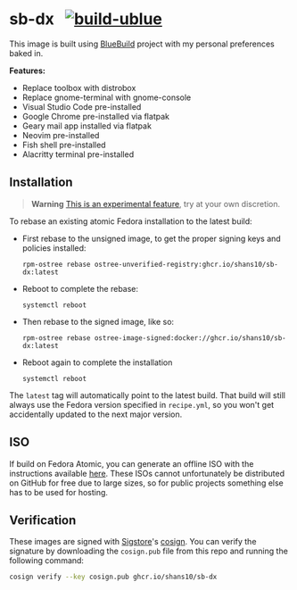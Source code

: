 # sb-dx &nbsp; [![build-ublue](https://github.com/shans10/sb-dx/actions/workflows/build.yml/badge.svg)](https://github.com/shans10/sb-dx/actions/workflows/build.yml)

This image is built using [BlueBuild](https://blue-build.org) project with my personal preferences baked in.

**Features:**

- Replace toolbox with distrobox
- Replace gnome-terminal with gnome-console
- Visual Studio Code pre-installed
- Google Chrome pre-installed via flatpak
- Geary mail app installed via flatpak
- Neovim pre-installed
- Fish shell pre-installed
- Alacritty terminal pre-installed

## Installation

> **Warning**
> [This is an experimental feature](https://www.fedoraproject.org/wiki/Changes/OstreeNativeContainerStable), try at your own discretion.

To rebase an existing atomic Fedora installation to the latest build:

- First rebase to the unsigned image, to get the proper signing keys and policies installed:
  ```
  rpm-ostree rebase ostree-unverified-registry:ghcr.io/shans10/sb-dx:latest
  ```
- Reboot to complete the rebase:
  ```
  systemctl reboot
  ```
- Then rebase to the signed image, like so:
  ```
  rpm-ostree rebase ostree-image-signed:docker://ghcr.io/shans10/sb-dx:latest
  ```
- Reboot again to complete the installation
  ```
  systemctl reboot
  ```

The `latest` tag will automatically point to the latest build. That build will still always use the Fedora version specified in `recipe.yml`, so you won't get accidentally updated to the next major version.

## ISO

If build on Fedora Atomic, you can generate an offline ISO with the instructions available [here](https://blue-build.org/learn/universal-blue/#fresh-install-from-an-iso). These ISOs cannot unfortunately be distributed on GitHub for free due to large sizes, so for public projects something else has to be used for hosting.

## Verification

These images are signed with [Sigstore](https://www.sigstore.dev/)'s [cosign](https://github.com/sigstore/cosign). You can verify the signature by downloading the `cosign.pub` file from this repo and running the following command:

```bash
cosign verify --key cosign.pub ghcr.io/shans10/sb-dx
```
